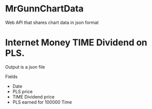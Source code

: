 # MrGunnChartData
Web API that shares chart data in json format
# Internet Money TIME Dividend on PLS. 
Output is a json file

Fields 
- Date 
- PLS price
- TIME Dividend price
- PLS earned for 100000 Time

